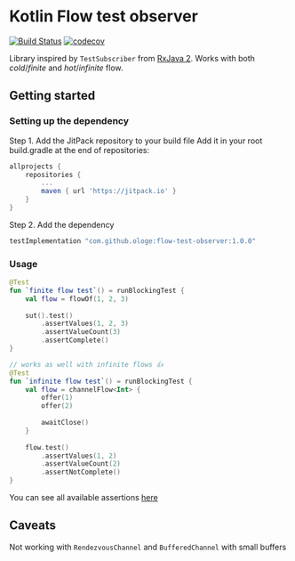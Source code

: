# Kotlin Flow test observer
[![Build Status](https://travis-ci.org/ologe/flow-test-observer.svg?branch=master)](https://travis-ci.org/ologe/flow-test-observer)
[![codecov](https://codecov.io/gh/TechnionYP5777/flow-test-observer/branch/master/graph/badge.svg)](https://codecov.io/gh/TechnionYP5777/flow-test-observer)

Library inspired by `TestSubscriber` from [RxJava 2](https://github.com/ReactiveX/RxJava). 
Works with both *cold*/*finite* and *hot*/*infinite* flow.

## Getting started

### Setting up the dependency
Step 1. Add the JitPack repository to your build file
Add it in your root build.gradle at the end of repositories:
```groovy
allprojects {
    repositories {
        ...
        maven { url 'https://jitpack.io' }
    }
}
```
Step 2. Add the dependency

```groovy
testImplementation "com.github.ologe:flow-test-observer:1.0.0"
```

### Usage

```kotlin
@Test
fun `finite flow test`() = runBlockingTest {
    val flow = flowOf(1, 2, 3)   
      
    sut().test()
        .assertValues(1, 2, 3)
        .assertValueCount(3)
        .assertComplete()
}

// works as well with infinite flows 👍
@Test
fun `infinite flow test`() = runBlockingTest {
    val flow = channelFlow<Int> {
        offer(1)
        offer(2)
        
        awaitClose()
    }
    
    flow.test()
        .assertValues(1, 2)
        .assertValueCount(2)
        .assertNotComplete()
}
```



You can see all available assertions [here](https://github.com/ologe/flow-test-observer/blob/master/lib/src/main/java/dev/olog/flow/test/observer/FlowTestObserver.kt)

## Caveats

Not working with `RendezvousChannel` and `BufferedChannel` with small buffers